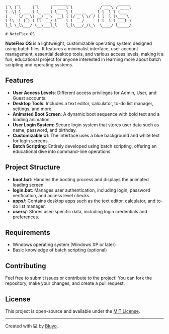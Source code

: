      _   _       _       ______ _              ____   _____ 
    l \ l l     l l     l  ____l l            / __ \ / ____l
    l  \l l ___ l l_ ___l l__  l l _____  __ l l  l l (___  
    l . ` l/ _ \l __/ _ \  __l l l/ _ \ \/ / l l  l l\___ \ 
    l l\  l (_) l ll  __/ l    l l  __/      l l  l l ___l )
    l_l \_l\___/ \__\___l_l    l_l\___/_/\_\  \____/ l_____/ 

    # NoteFlex OS

**NoteFlex OS** is a lightweight, customizable operating system designed using batch files. It features a minimalist interface, user account management, essential desktop tools, and various access levels, making it a fun, educational project for anyone interested in learning more about batch scripting and operating systems.

## Features

- **User Access Levels**: Different access privileges for Admin, User, and Guest accounts.
- **Desktop Tools**: Includes a text editor, calculator, to-do list manager, settings, and more.
- **Animated Boot Screen**: A dynamic boot sequence with bold text and a loading animation.
- **User Login System**: Secure login system that stores user data such as name, password, and birthday.
- **Customizable UI**: The interface uses a blue background and white text for login screens.
- **Batch Scripting**: Entirely developed using batch scripting, offering an educational dive into command-line operations.

## Project Structure

- **boot.bat**: Handles the booting process and displays the animated loading screen.
- **login.bat**: Manages user authentication, including login, password verification, and access level checks.
- **apps/**: Contains desktop apps such as the text editor, calculator, and to-do list manager.
- **users/**: Stores user-specific data, including login credentials and preferences.

## Requirements

- Windows operating system (Windows XP or later)
- Basic knowledge of batch scripting (optional)

## Contributing

Feel free to submit issues or contribute to the project! You can fork the repository, make your changes, and create a pull request.

## License

This project is open-source and available under the [MIT License](LICENSE).

---

Created with 💻 by [Bluyo](https://taplink.cc/bluyo_tech).
